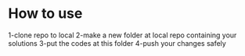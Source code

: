 # How to use

1-clone repo to local
2-make a new folder at local repo containing your solutions
3-put the codes at this folder
4-push your changes safely

